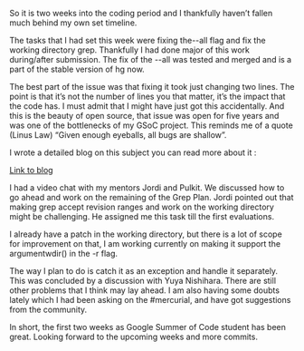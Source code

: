 So it is two weeks into the coding period and I thankfully haven’t fallen much behind my own set timeline.

The tasks that I had set this week were fixing the--all flag and fix the working directory grep. Thankfully I had done major of this work during/after submission. The fix of the --all was tested and merged and is a part of the stable version of hg now.

The best part of the issue was that fixing it took just changing two lines. The point is that it’s not the number of lines you that matter, it’s the impact that the code has. I must admit that I might have just got this accidentally. And this is the beauty of open source, that issue was open for five years and was one of the bottlenecks of my GSoC project. This reminds me of a quote (Linus Law) “Given enough eyeballs, all bugs are shallow”.

I wrote a detailed blog on this subject you can read more about it :

[Link to blog](https://sangeetmishra.me/2018/03/26/demonstrating-the-problem-with-forward-ordered-grep-all-in-mercurial.html)

I had a video chat with my mentors Jordi and Pulkit. We discussed how to go ahead and work on the remaining of the Grep Plan. Jordi pointed out that making grep accept revision ranges and work on the working directory might be challenging. He assigned me this task till the first evaluations.

I already have a patch in the working directory, but there is a lot of scope for improvement on that, I am working currently on making it support the argumentwdir() in the -r flag.

The way I plan to do is catch it as an exception and handle it separately. This was concluded by a discussion with Yuya Nishihara. There are still other problems that I think may lay ahead. I am also having some doubts lately which I had been asking on the #mercurial, and have got suggestions from the community.

In short, the first two weeks as Google Summer of Code student has been great. Looking forward to the upcoming weeks and more commits.
